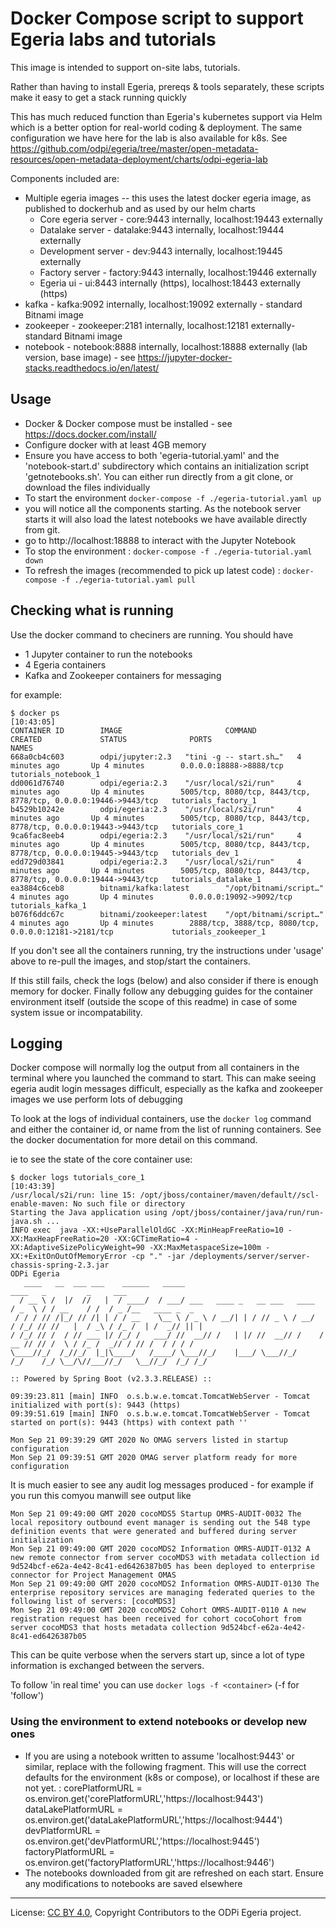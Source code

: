 <!-- SPDX-License-Identifier: CC-BY-4.0 -->
<!-- Copyright Contributors to the Egeria project. -->

# Docker Compose script to support Egeria labs and tutorials

This image is intended to support on-site labs, tutorials. 

Rather than having to install Egeria, prereqs & tools separately, these scripts make it easy
to get a stack running quickly

This has much reduced function than Egeria's kubernetes support via Helm which is a better
option for real-world coding & deployment. The same configuration we have here for the lab is 
also available for k8s. 
See https://github.com/odpi/egeria/tree/master/open-metadata-resources/open-metadata-deployment/charts/odpi-egeria-lab

Components included are:
 * Multiple egeria images -- this uses the latest docker egeria image, as published to dockerhub
   and as used by our helm charts
   - Core egeria server - core:9443 internally, localhost:19443 externally
   - Datalake server    - datalake:9443 internally, localhost:19444 externally 
   - Development server - dev:9443 internally, localhost:19445 externally
   - Factory server     - factory:9443 internally, localhost:19446 externally
   - Egeria ui          - ui:8443 internally (https), localhost:18443 externally (https)
 * kafka - kafka:9092 internally, localhost:19092 externally - standard Bitnami image
 * zookeeper - zookeeper:2181 internally, localhost:12181 externally- standard Bitnami image
 * notebook - notebook:8888 internally, localhost:18888 externally (lab version, base image) - see https://jupyter-docker-stacks.readthedocs.io/en/latest/

## Usage

 - Docker & Docker compose must be installed - see https://docs.docker.com/install/
 - Configure docker with at least 4GB memory
 - Ensure you have access to both 'egeria-tutorial.yaml' and the 'notebook-start.d' subdirectory 
 which contains an initialization script 'getnotebooks.sh'. You can either run directly from a git 
 clone, or download the files individually
 - To start the environment `docker-compose -f ./egeria-tutorial.yaml up`
 - you will notice all the components starting. As the notebook server starts it will also load
   the latest notebooks we have available directly from git.
 - go to http://localhost:18888 to interact with the Jupyter Notebook 
 - To stop the environment : `docker-compose -f ./egeria-tutorial.yaml down`
 - To refresh the images (recommended to pick up latest code) : `docker-compose -f ./egeria-tutorial.yaml pull`
 
 ## Checking what is running
 
 Use the docker command to checiners are running. You should have
 * 1 Jupyter container to run the notebooks
 * 4 Egeria containers
 * Kafka and Zookeeper containers for messaging
 
 for example:
 ```
$ docker ps                                                                                                                                                                                                                                                                                                                            [10:43:05]
CONTAINER ID        IMAGE                       COMMAND                  CREATED             STATUS              PORTS                                                             NAMES
668a0cb4c603        odpi/jupyter:2.3   "tini -g -- start.sh…"   4 minutes ago       Up 4 minutes        0.0.0.0:18888->8888/tcp                                           tutorials_notebook_1
dd0061d76740        odpi/egeria:2.3    "/usr/local/s2i/run"     4 minutes ago       Up 4 minutes        5005/tcp, 8080/tcp, 8443/tcp, 8778/tcp, 0.0.0.0:19446->9443/tcp   tutorials_factory_1
b4529b10242e        odpi/egeria:2.3    "/usr/local/s2i/run"     4 minutes ago       Up 4 minutes        5005/tcp, 8080/tcp, 8443/tcp, 8778/tcp, 0.0.0.0:19443->9443/tcp   tutorials_core_1
9ca6fac8eeb4        odpi/egeria:2.3    "/usr/local/s2i/run"     4 minutes ago       Up 4 minutes        5005/tcp, 8080/tcp, 8443/tcp, 8778/tcp, 0.0.0.0:19445->9443/tcp   tutorials_dev_1
edd729d03841        odpi/egeria:2.3    "/usr/local/s2i/run"     4 minutes ago       Up 4 minutes        5005/tcp, 8080/tcp, 8443/tcp, 8778/tcp, 0.0.0.0:19444->9443/tcp   tutorials_datalake_1
ea3884c6ceb8        bitnami/kafka:latest        "/opt/bitnami/script…"   4 minutes ago       Up 4 minutes        0.0.0.0:19092->9092/tcp                                           tutorials_kafka_1
b076f6ddc67c        bitnami/zookeeper:latest    "/opt/bitnami/script…"   4 minutes ago       Up 4 minutes        2888/tcp, 3888/tcp, 8080/tcp, 0.0.0.0:12181->2181/tcp             tutorials_zookeeper_1

```

If you don't see all the containers running, try the instructions under 'usage' above to re-pull the images, and stop/start
the containers. 

If this still fails, check the logs (below) and also consider if there is enough memory for docker. Finally follow any 
debugging guides for the container environment itself (outside the scope of this readme) in case of some system
issue or incompatability.

 ## Logging
 
 Docker compose will normally log the output from all containers in the terminal where you launched the command
 to start. This can make seeing egeria audit login messages difficult, especially as the kafka and zookeeper
 images we use perform lots of debugging
 
 To look at the logs of individual containers, use the `docker log` command and either the container id, or name from the list 
 of running containers. See the docker documentation for more detail on this command.
 
 ie to see the state of the core container use:
 ```
$ docker logs tutorials_core_1                                                                                                                                                                                                                                                                                                         [10:43:39]
/usr/local/s2i/run: line 15: /opt/jboss/container/maven/default//scl-enable-maven: No such file or directory
Starting the Java application using /opt/jboss/container/java/run/run-java.sh ...
INFO exec  java -XX:+UseParallelOldGC -XX:MinHeapFreeRatio=10 -XX:MaxHeapFreeRatio=20 -XX:GCTimeRatio=4 -XX:AdaptiveSizePolicyWeight=90 -XX:MaxMetaspaceSize=100m -XX:+ExitOnOutOfMemoryError -cp "." -jar /deployments/server/server-chassis-spring-2.3.jar  
 ODPi Egeria
    ____   __  ___ ___    ______   _____                                 ____   _         _     ___
   / __ \ /  |/  //   |  / ____/  / ___/ ___   ____ _   __ ___   ____   / _  \ / / __    / /  / _ /__   ____ _  _
  / / / // /|_/ // /| | / / __    \__ \ / _ \ / __/| | / // _ \ / __/  / /_/ // //   |  / _\ / /_ /  | /  _// || |
 / /_/ // /  / // ___ |/ /_/ /   ___/ //  __// /   | |/ //  __// /    /  __ // // /  \ / /_ /  _// / // /  / / / /
 \____//_/  /_//_/  |_|\____/   /____/ \___//_/    |___/ \___//_/    /_/    /_/ \__/\//___//_/   \__//_/  /_/ /_/

 :: Powered by Spring Boot (v2.3.3.RELEASE) ::

09:39:23.811 [main] INFO  o.s.b.w.e.tomcat.TomcatWebServer - Tomcat initialized with port(s): 9443 (https)
09:39:51.619 [main] INFO  o.s.b.w.e.tomcat.TomcatWebServer - Tomcat started on port(s): 9443 (https) with context path ''

Mon Sep 21 09:39:29 GMT 2020 No OMAG servers listed in startup configuration
Mon Sep 21 09:39:51 GMT 2020 OMAG server platform ready for more configuration
```
It is much easier to see any audit log messages produced - for example if you run this comyou manwill see output like
```
Mon Sep 21 09:49:00 GMT 2020 cocoMDS5 Startup OMRS-AUDIT-0032 The local repository outbound event manager is sending out the 548 type definition events that were generated and buffered during server initialization
Mon Sep 21 09:49:00 GMT 2020 cocoMDS2 Information OMRS-AUDIT-0132 A new remote connector from server cocoMDS3 with metadata collection id 9d524bcf-e62a-4e42-8c41-ed6426387b05 has been deployed to enterprise connector for Project Management OMAS
Mon Sep 21 09:49:00 GMT 2020 cocoMDS2 Information OMRS-AUDIT-0130 The enterprise repository services are managing federated queries to the following list of servers: [cocoMDS3]
Mon Sep 21 09:49:00 GMT 2020 cocoMDS2 Cohort OMRS-AUDIT-0110 A new registration request has been received for cohort cocoCohort from server cocoMDS3 that hosts metadata collection 9d524bcf-e62a-4e42-8c41-ed6426387b05
```
This can be quite verbose when the servers start up, since a lot of type information is exchanged between the servers. 

To follow 'in real time' you can use `docker logs -f <container>` (-f for 'follow')
 ### Using the environment to extend notebooks or develop new ones
 
  - If you are using a notebook written to assume 'localhost:9443' or similar, replace with the following fragment. This will use the correct defaults for the environment (k8s or compose), or localhost if these are not yet. :
  corePlatformURL     = os.environ.get('corePlatformURL','https://localhost:9443')
  dataLakePlatformURL = os.environ.get('dataLakePlatformURL','https://localhost:9444')
  devPlatformURL      = os.environ.get('devPlatformURL','https://localhost:9445')
  factoryPlatformURL  = os.environ.get('factoryPlatformURL','https://localhost:9446')
 - The notebooks downloaded from git are refreshed on each start. Ensure any modifications to notebooks are saved elsewhere




----
License: [CC BY 4.0](https://creativecommons.org/licenses/by/4.0/),
Copyright Contributors to the ODPi Egeria project.

